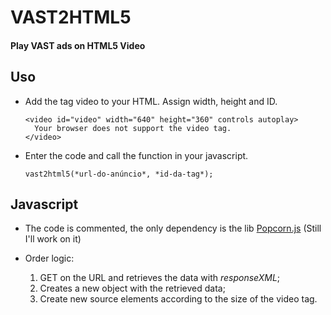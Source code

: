 # VAST2HTML5
  #### Play VAST ads on HTML5 Video


## Uso
  * Add the tag video to your HTML. Assign width, height and ID.

        <video id="video" width="640" height="360" controls autoplay>
          Your browser does not support the video tag.
        </video>

  * Enter the code and call the function in your javascript.

        vast2html5(*url-do-anúncio*, *id-da-tag*);


## Javascript

 * The code is commented, the only dependency is the lib [Popcorn.js](http://popcornjs.org/) (Still I'll work on it)

* Order logic:
    1. GET on the URL and retrieves the data with *responseXML*;
    2. Creates a new object with the retrieved data;
    3. Create new source elements according to the size of the video tag.